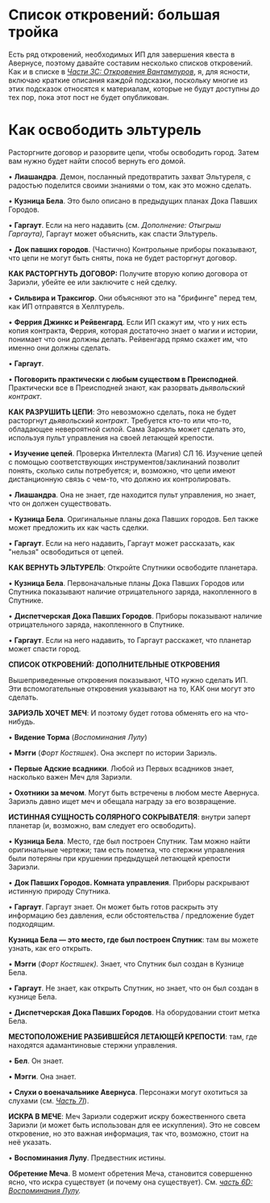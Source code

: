 # Список откровений: большая тройка

Есть ряд откровений, необходимых ИП для завершения квеста в Авернусе, поэтому давайте составим несколько списков откровений. Как и в списке в _[Части 3C: Откровения Вантампуров](https://vk.com/@herebedragonspenza-remiks-avernusa-chast-3s-otkroveniya-vantampurov "https://vk.com/@herebedragonspenza-remiks-avernusa-chast-3s-otkroveniya-vantampurov")_, я, для ясности, включаю краткие описания каждой подсказки, поскольку многие из этих подсказок относятся к материалам, которые не будут доступны до тех пор, пока этот пост не будет опубликован.

# Как освободить эльтурель
Расторгните договор и разорвите цепи, чтобы освободить город. Затем вам нужно будет найти способ вернуть его домой.

• **Лиашандра**. Демон, посланный предотвратить захват Эльтуреля, с радостью поделится своими знаниями о том, как это можно сделать.

• **Кузница Бела**. Это было описано в предыдущих планах Дока Павших Городов.

• **Гаргаут**. Если на него надавить (см. _Дополнение: Отыгрыш Гаргаута),_ Гаргаут может объяснить, как спасти Эльтурель.

• **Док павших городов**. (Частично) Контрольные приборы показывают, что цепи не могут быть сняты, пока не будет расторгнут договор.

**КАК РАСТОРГНУТЬ ДОГОВОР:** Получите вторую копию договора от Зариэли, убейте ее или заключите с ней сделку.

• **Сильвира и Траксигор**. Они объясняют это на "брифинге" перед тем, как ИП отправятся в Хеллтурель.

• **Феррия Джинкс и Рейвенгард**. Если ИП скажут им, что у них есть копия контракта, Феррия, которая достаточно знает о магии и истории, понимает что они должны делать. Рейвенгард прямо скажет им, что именно они должны сделать.

• **Гаргаут**.

• **Поговорить практически с любым существом в Преисподней**. Практически все в Преисподней знают, как разорвать _дьявольский контракт_.

**КАК РАЗРУШИТЬ ЦЕПИ**: Это невозможно сделать, пока не будет расторгнут _дьявольский контракт_. Требуется кто-то или что-то, обладающее невероятной силой. Сама Зариэль может сделать это, используя пульт управления на своей летающей крепости.

• **Изучение цепей**. Проверка Интеллекта (Магия) СЛ 16. Изучение цепей с помощью соответствующих инструментов/заклинаний позволит понять, сколько силы потребуется; и, возможно, что цепи имеют дистанционную связь с чем-то, что должно их контролировать.

• **Лиашандра**. Она не знает, где находится пульт управления, но знает, что он должен существовать.

• **Кузница Бела**. Оригинальные планы дока Павших городов. Бел также может предложить их как часть сделки.

• **Гаргаут**. Если на него надавить, Гаргаут может рассказать, как "нельзя" освободиться от цепей.

**КАК ВЕРНУТЬ ЭЛЬТУРЕЛЬ**: Откройте Спутники освободите планетара.

• **Кузница Бела**. Первоначальные планы Дока Павших Городов или Спутника показывают наличие отрицательного заряда, накопленного в Спутнике.

• **Диспетчерская Дока Павших Городов**. Приборы показывают наличие отрицательного заряда, накопленного в Спутнике.

• **Гаргаут**. Если на него надавить, то Гаргаут расскажет, что планетар может спасти город.

**СПИСОК ОТКРОВЕНИЙ: ДОПОЛНИТЕЛЬНЫЕ ОТКРОВЕНИЯ**

Вышеприведенные откровения показывают, ЧТО нужно сделать ИП. Эти вспомогательные откровения указывают на то, КАК они могут это сделать.

**ЗАРИЭЛЬ ХОЧЕТ МЕЧ**: И поэтому будет готова обменять его на что-нибудь.

• **Видение Торма** (_Воспоминания Лулу_)

• **Мэгги** (_Форт Костяшек_). Она эксперт по истории Зариэль.

• **Первые Адские всадники**. Любой из Первых всадников знает, насколько важен Меч для Зариэли.

• **Охотники за мечом**. Могут быть встречены в любом месте Авернуса. Зариэль давно ищет меч и обещала награду за его возвращение.

**ИСТИННАЯ СУЩНОСТЬ СОЛЯРНОГО СОКРЫВАТЕЛЯ**: внутри заперт планетар (и, возможно, вам следует его освободить).

• **Кузница Бела**. Место, где был построен Спутник. Там можно найти оригинальные чертежи; там есть пометка, что стержни управления были потеряны при крушении предыдущей летающей крепости Зариэли.

• **Док Павших Городов. Комната управления**. Приборы раскрывают истинную природу Спутника.

• **Гаргаут**. Гаргаут знает. Он может быть готов раскрыть эту информацию без давления, если обстоятельства / предложение будет подходящим.

**Кузница Бела — это место, где был построен Спутник**: там вы можете узнать, как его открыть.

• **Мэгги** (_Форт Костяшек)._ Знает, что Спутник был создан в Кузнице Бела.

• **Гаргаут**. Не знает, как открыть Спутник, но знает, что он был создан в кузнице Бела.

• **Диспетчерская Дока Павших Городов**. На оборудовании стоит метка Бела.

**МЕСТОПОЛОЖЕНИЕ РАЗБИВШЕЙСЯ ЛЕТАЮЩЕЙ КРЕПОСТИ**: там, где находятся адамантиновые стержни управления.

• **Бел**. Он знает.

• **Мэгги**. Она знает.

• **Слухи о военачальнике Авернуса**. Персонажи могут охотиться за слухами (см. _[Часть 7I](https://vk.com/away.php?to=https://thealexandrian.net/wordpress/46659/roleplaying-games/remixing-avernus-part-7i-avernian-rumor-tables&cc_key= "https://vk.com/away.php?to=https://thealexandrian.net/wordpress/46659/roleplaying-games/remixing-avernus-part-7i-avernian-rumor-tables&cc_key=")_).

**ИСКРА В МЕЧЕ**: Меч Зариэли содержит искру божественного света Зариэли (и может быть использован для ее искупления). Это не совсем откровение, но это важная информация, так что, возможно, стоит на неё указать.

• **Воспоминания Лулу**. Предвестник истины.

**Обретение Меча**. В момент обретения Меча, становится совершенно ясно, что искра существует (и почему она существует). См. _[часть 6D: Воспоминания Лулу](https://vk.com/away.php?to=https://thealexandrian.net/?p=45372&cc_key= "https://vk.com/away.php?to=https://thealexandrian.net/?p=45372&cc_key=")._